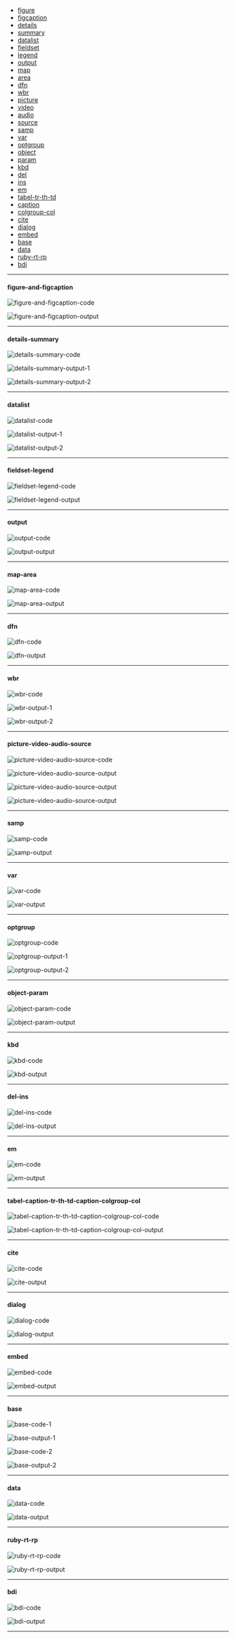 - [figure](#figure-and-figcaption)
- [figcaption](#figure-and-figcaption)
- [details](#details-summary)
- [summary](#details-summary)
- [datalist](#datalist)
- [fieldset](#fieldset-legend)
- [legend](#fieldset-legend)
- [output](#output)
- [map](#map-area)
- [area](#map-area)
- [dfn](#dfn)
- [wbr](#wbr)
- [picture](#picture-video-audio-source)
- [video](#picture-video-audio-source)
- [audio](#picture-video-audio-source)
- [source](#picture-video-audio-source)
- [samp](#samp)
- [var](#var)
- [optgroup](#optgroup)
- [object](#object-param)
- [param](#object-param)
- [kbd](#kbd)
- [del](#del-ins)
- [ins](#del-ins)
- [em](#em)
- [tabel-tr-th-td](#tabel-caption-tr-th-td-caption-colgroup-col)
- [caption](#tabel-caption-tr-th-td-caption-colgroup-col)
- [colgroup-col](#tabel-caption-tr-th-td-caption-colgroup-col)
- [cite](#cite)
- [dialog](#dialog)
- [embed](#embed)
- [base](#base)
- [data](#data)
- [ruby-rt-rp](#ruby-rt-rp)
- [bdi](#bdi)

<hr />

#### figure-and-figcaption

![figure-and-figcaption-code](https://github.com/workLokeshVishwakarma/learning-notes/assets/121422811/239616f9-b7e5-4379-aa57-e0977d9ee419)

![figure-and-figcaption-output](https://github.com/workLokeshVishwakarma/learning-notes/assets/121422811/50f0a898-71e1-4286-b7d2-5d8dc5fc4970)

<hr />

#### details-summary

![details-summary-code](https://github.com/workLokeshVishwakarma/learning-notes/assets/121422811/3749ce05-82e2-4d25-a2bd-5c08c360d879)

![details-summary-output-1](https://github.com/workLokeshVishwakarma/learning-notes/assets/121422811/7c15d8a5-b0b5-495c-bd90-2ad522097a7f)

![details-summary-output-2](https://github.com/workLokeshVishwakarma/learning-notes/assets/121422811/622dee9e-b912-4040-bba1-8e70eae6bd54)

<hr />

#### datalist

![datalist-code](https://github.com/workLokeshVishwakarma/learning-notes/assets/121422811/5d420299-315d-4215-a8b4-11bc1aae9117)

![datalist-output-1](https://github.com/workLokeshVishwakarma/learning-notes/assets/121422811/064c65f0-40bd-41c0-bab5-600ea600890d)

![datalist-output-2](https://github.com/workLokeshVishwakarma/learning-notes/assets/121422811/bbc43cdf-2996-4bf7-b99a-096b734c82ec)

<hr />

#### fieldset-legend

![fieldset-legend-code](https://github.com/workLokeshVishwakarma/learning-notes/assets/121422811/75fa06c5-d6a7-4eb4-abda-ef1eb7dc6771)

![fieldset-legend-output](https://github.com/workLokeshVishwakarma/learning-notes/assets/121422811/1e4e4b96-118b-4fee-91d1-cf0e562c7471)

<hr />

#### output

![output-code](https://github.com/workLokeshVishwakarma/learning-notes/assets/121422811/8e110f7c-557f-4803-8aab-ee25d32c05ac)

![output-output](https://github.com/workLokeshVishwakarma/learning-notes/assets/121422811/8dc3a311-150b-4269-b1b4-da2431bc1e94)

<hr />

#### map-area

![map-area-code](https://github.com/workLokeshVishwakarma/learning-notes/assets/121422811/8e0cc382-da1b-412b-9e55-3366b6cabba5)

![map-area-output](https://github.com/workLokeshVishwakarma/learning-notes/assets/121422811/78ca1608-8e11-479f-a824-260f16ea5e72)

<hr />

#### dfn

![dfn-code](https://github.com/workLokeshVishwakarma/learning-notes/assets/121422811/906dae56-1509-4b41-a24d-a20f04eaff94)

![dfn-output](https://github.com/workLokeshVishwakarma/learning-notes/assets/121422811/c9921342-02a6-4844-890f-7dd459da8f30)

<hr />

#### wbr

![wbr-code](https://github.com/workLokeshVishwakarma/learning-notes/assets/121422811/bc07edc9-de51-4532-b497-aed10e3ed748)

![wbr-output-1](https://github.com/workLokeshVishwakarma/learning-notes/assets/121422811/89832dec-4549-432d-8b9e-19f61017a7bb)

![wbr-output-2](https://github.com/workLokeshVishwakarma/learning-notes/assets/121422811/c20e9a18-533f-4264-a3ba-b6c133bb8774)

<hr />

#### picture-video-audio-source

![picture-video-audio-source-code](https://github.com/workLokeshVishwakarma/learning-notes/assets/121422811/56e57894-79f9-4352-982e-c10e4e8095d5)

![picture-video-audio-source-output](https://github.com/workLokeshVishwakarma/learning-notes/assets/121422811/1c6ff3e0-ba12-4399-bc18-6378a0a12d76)

![picture-video-audio-source-output](https://github.com/workLokeshVishwakarma/learning-notes/assets/121422811/ed6dea52-13a0-460c-b2f7-e9f9a1409931)

![picture-video-audio-source-output](https://github.com/workLokeshVishwakarma/learning-notes/assets/121422811/3de1711b-37b9-4ab6-98a7-5b94c64d30f8)

<hr />

#### samp

![samp-code](https://github.com/workLokeshVishwakarma/learning-notes/assets/121422811/ec0a0306-771b-4493-9aaa-effc8a80ba75)

![samp-output](https://github.com/workLokeshVishwakarma/learning-notes/assets/121422811/d02d18db-e508-40c1-a751-fb99b7988fd4)

<hr />

#### var

![var-code](https://github.com/workLokeshVishwakarma/learning-notes/assets/121422811/b9c15989-5725-44c0-9731-3a7ff440062f)

![var-output](https://github.com/workLokeshVishwakarma/learning-notes/assets/121422811/641f4494-0eda-43f4-91e1-55ab8e9409e3)

<hr />

#### optgroup

![optgroup-code](https://github.com/workLokeshVishwakarma/learning-notes/assets/121422811/f7672818-a4bb-4b2e-9277-57fc74fca886)

![optgroup-output-1](https://github.com/workLokeshVishwakarma/learning-notes/assets/121422811/7c6f40fa-ca7a-40dd-b3c5-877e0806c835)

![optgroup-output-2](https://github.com/workLokeshVishwakarma/learning-notes/assets/121422811/770cdad3-2d18-4f96-9615-fee78d8050e4)

<hr />

#### object-param

![object-param-code](https://github.com/workLokeshVishwakarma/learning-notes/assets/121422811/b5b013b4-4943-489a-9383-9077e8b3d22f)

![object-param-output](https://github.com/workLokeshVishwakarma/learning-notes/assets/121422811/8943bd09-3aab-42dc-b630-dde4b52a52e6)

<hr />

#### kbd

![kbd-code](https://github.com/workLokeshVishwakarma/learning-notes/assets/121422811/ceeb988a-52dc-4610-b87a-eacc2817f87d)

![kbd-output](https://github.com/workLokeshVishwakarma/learning-notes/assets/121422811/368e71c4-ac56-489f-bb85-162c0879fe72)

<hr />

#### del-ins

![del-ins-code](https://github.com/workLokeshVishwakarma/learning-notes/assets/121422811/bd728e8a-6075-41c0-8ff8-5bc3736e7de8)

![del-ins-output](https://github.com/workLokeshVishwakarma/learning-notes/assets/121422811/29039a89-a24e-4d8d-88c4-f5611aa932cd)

<hr />

#### em

![em-code](https://github.com/workLokeshVishwakarma/learning-notes/assets/121422811/c881dc12-2838-4c86-a07c-260434b1cd51)

![em-output](https://github.com/workLokeshVishwakarma/learning-notes/assets/121422811/9fb6e3a4-a934-4f41-9476-1b73cc767e27)

<hr />

#### tabel-caption-tr-th-td-caption-colgroup-col

![tabel-caption-tr-th-td-caption-colgroup-col-code](https://github.com/workLokeshVishwakarma/learning-notes/assets/121422811/5b903d14-08e4-4299-8dae-e9db9fa1a689)

![tabel-caption-tr-th-td-caption-colgroup-col-output](https://github.com/workLokeshVishwakarma/learning-notes/assets/121422811/8eeaa9e9-6ec6-440b-b1ba-dcee0b0dbd7d)

<hr />

#### cite

![cite-code](https://github.com/workLokeshVishwakarma/learning-notes/assets/121422811/269277de-0b2b-42e3-8726-3afcd1029bf2)

![cite-output](https://github.com/workLokeshVishwakarma/learning-notes/assets/121422811/eb94a4dc-1197-4bea-9ef3-1861ca05cc47)

<hr />

#### dialog

![dialog-code](https://github.com/workLokeshVishwakarma/learning-notes/assets/121422811/67f39c6d-553a-4803-ad48-210766407c10)

![dialog-output](https://github.com/workLokeshVishwakarma/learning-notes/assets/121422811/c8197c12-120f-4d54-b31b-d0aeba02571e)

<hr />

#### embed

![embed-code](https://github.com/workLokeshVishwakarma/learning-notes/assets/121422811/11ac763e-e703-41cd-814a-4c3e1cb413a3)

![embed-output](https://github.com/workLokeshVishwakarma/learning-notes/assets/121422811/46df6941-bbb5-4189-926d-6c5dd7d24136)

<hr />

#### base

![base-code-1](https://github.com/workLokeshVishwakarma/learning-notes/assets/121422811/0677dbb1-12b9-4b37-a84e-c79c55cb621a)

![base-output-1](https://github.com/workLokeshVishwakarma/learning-notes/assets/121422811/3bdaa788-c4f6-480c-8cb3-387edb59b438)

![base-code-2](https://github.com/workLokeshVishwakarma/learning-notes/assets/121422811/55a4352c-b327-40a6-b0b1-a7b6cc1ded35)

![base-output-2](https://github.com/workLokeshVishwakarma/learning-notes/assets/121422811/8d6aaf1a-aaf5-48b5-bc63-e6ff4a546855)

<hr />

#### data

![data-code](https://github.com/workLokeshVishwakarma/learning-notes/assets/121422811/68835454-2752-4fb8-b45e-9681d735143e)

![data-output](https://github.com/workLokeshVishwakarma/learning-notes/assets/121422811/39390964-abac-4690-9e71-acc3ccc493f7)

<hr />

#### ruby-rt-rp

![ruby-rt-rp-code](https://github.com/workLokeshVishwakarma/learning-notes/assets/121422811/4f6a2158-89dc-4365-939c-3cf5f9d26380)

![ruby-rt-rp-output](https://github.com/workLokeshVishwakarma/learning-notes/assets/121422811/17f49392-8323-4941-aefb-d305004b5917)

<hr />

#### bdi

![bdi-code](https://github.com/workLokeshVishwakarma/learning-notes/assets/121422811/09b719b5-6b57-4ded-8726-cfe578a3c014)

![bdi-output](https://github.com/workLokeshVishwakarma/learning-notes/assets/121422811/faa005c2-102c-44f6-850f-cbb2f9abe048)

<hr />

